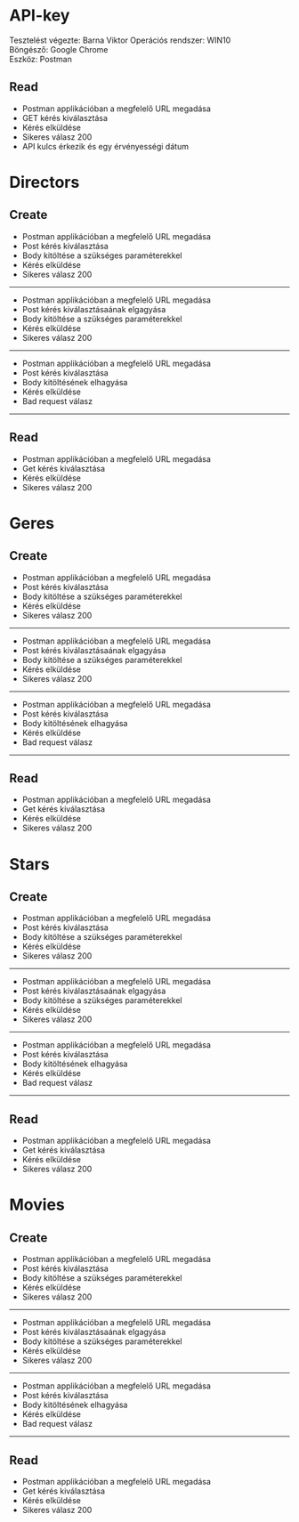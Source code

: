# API-key

Tesztelést végezte: Barna Viktor
Operációs rendszer: WIN10  
Böngésző: Google Chrome  
Eszköz: Postman

## Read

- Postman applikációban a megfelelő URL megadása
- GET kérés kiválasztása
- Kérés elküldése
- Sikeres válasz 200
- API kulcs érkezik és egy érvényességi dátum

# Directors

## Create

- Postman applikációban a megfelelő URL megadása
- Post kérés kiválasztása
- Body kitöltése a szükséges paraméterekkel
- Kérés elküldése
- Sikeres válasz 200

---

- Postman applikációban a megfelelő URL megadása
- Post kérés kiválasztásaának elgagyása
- Body kitöltése a szükséges paraméterekkel
- Kérés elküldése
- Sikeres válasz 200

---

- Postman applikációban a megfelelő URL megadása
- Post kérés kiválasztása
- Body kitöltésének elhagyása
- Kérés elküldése
- Bad request válasz

---

## Read

- Postman applikációban a megfelelő URL megadása
- Get kérés kiválasztása
- Kérés elküldése
- Sikeres válasz 200

# Geres

## Create

- Postman applikációban a megfelelő URL megadása
- Post kérés kiválasztása
- Body kitöltése a szükséges paraméterekkel
- Kérés elküldése
- Sikeres válasz 200

---

- Postman applikációban a megfelelő URL megadása
- Post kérés kiválasztásaának elgagyása
- Body kitöltése a szükséges paraméterekkel
- Kérés elküldése
- Sikeres válasz 200

---

- Postman applikációban a megfelelő URL megadása
- Post kérés kiválasztása
- Body kitöltésének elhagyása
- Kérés elküldése
- Bad request válasz

---

## Read

- Postman applikációban a megfelelő URL megadása
- Get kérés kiválasztása
- Kérés elküldése
- Sikeres válasz 200

# Stars

## Create

- Postman applikációban a megfelelő URL megadása
- Post kérés kiválasztása
- Body kitöltése a szükséges paraméterekkel
- Kérés elküldése
- Sikeres válasz 200

---

- Postman applikációban a megfelelő URL megadása
- Post kérés kiválasztásaának elgagyása
- Body kitöltése a szükséges paraméterekkel
- Kérés elküldése
- Sikeres válasz 200

---

- Postman applikációban a megfelelő URL megadása
- Post kérés kiválasztása
- Body kitöltésének elhagyása
- Kérés elküldése
- Bad request válasz

---

## Read

- Postman applikációban a megfelelő URL megadása
- Get kérés kiválasztása
- Kérés elküldése
- Sikeres válasz 200

# Movies

## Create

- Postman applikációban a megfelelő URL megadása
- Post kérés kiválasztása
- Body kitöltése a szükséges paraméterekkel
- Kérés elküldése
- Sikeres válasz 200

---

- Postman applikációban a megfelelő URL megadása
- Post kérés kiválasztásaának elgagyása
- Body kitöltése a szükséges paraméterekkel
- Kérés elküldése
- Sikeres válasz 200

---

- Postman applikációban a megfelelő URL megadása
- Post kérés kiválasztása
- Body kitöltésének elhagyása
- Kérés elküldése
- Bad request válasz

---

## Read

- Postman applikációban a megfelelő URL megadása
- Get kérés kiválasztása
- Kérés elküldése
- Sikeres válasz 200
